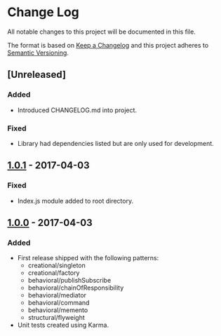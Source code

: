 # Change Log
All notable changes to this project will be documented in this file.

The format is based on [Keep a Changelog](http://keepachangelog.com/)
and this project adheres to [Semantic Versioning](http://semver.org/).

## [Unreleased]
### Added
- Introduced CHANGELOG.md into project.

### Fixed
- Library had dependencies listed but are only used for development.

## [1.0.1](https://github.com/pgarciacamou/go-patterns/releases/tag/v1.0.1) - 2017-04-03
### Fixed
- Index.js module added to root directory.

## [1.0.0](https://github.com/pgarciacamou/go-patterns/releases/tag/v1.0.0) - 2017-04-03
### Added
- First release shipped with the following patterns:
  * creational/singleton
  * creational/factory
  * behavioral/publishSubscribe
  * behavioral/chainOfResponsibility
  * behavioral/mediator
  * behavioral/command
  * behavioral/memento
  * structural/flyweight
- Unit tests created using Karma.
